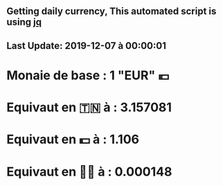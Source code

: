 ## Getting daily currency, This automated script is using [jq](https://stedolan.github.io/jq/)
## Last Update:  2019-12-07 à 00:00:01
 # Monaie de base : 1 "EUR" 💶 
 # Equivaut en 🇹🇳 à :  3.157081 
 # Equivaut en 💵 à : 1.106
 # Equivaut en 🐱‍💻 à :  0.000148
